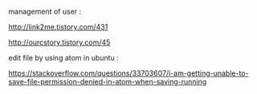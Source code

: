 management of user :<br>

http://link2me.tistory.com/431<br>

http://ourcstory.tistory.com/45<br>

edit file by using atom in ubuntu :<br>

https://stackoverflow.com/questions/33703607/i-am-getting-unable-to-save-file-permission-denied-in-atom-when-saving-running<br>
